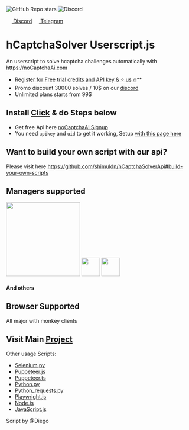 

![GitHub Repo stars](https://img.shields.io/github/stars/shimuldn/hCaptchaSolverApi?style=flat-square)
<img alt="Discord" src="https://img.shields.io/discord/994856206525018112">

<p>
  <a href="https://discord.gg/E7FfzhZqzA" target="_blank">
<img src="https://camo.githubusercontent.com/73982ce1ec8b82ac1c26e2ff755e44b20005fe131c0836810499dc61a3d4f43f/68747470733a2f2f646973636f72642e636f6d2f6173736574732f65633263333463616464346235663435393434313531323733383061383565362e69636f" width="15" height="15"> Discord</a> 
 <a href="https://t.me/noCaptchaAi" target="_blank">
<img src="https://telegram.org/img/favicon.ico"  width="15" height="15"> Telegram </a>
</p>

# hCaptchaSolver Userscript.js
An userscript to solve hcaptcha challenges automatically with https://noCaptchaAi.com
* [Register for Free trial credits and API key & ⭐ us 🔥](https://nocaptchaai.com/register)**  
* Promo discount 30000 solves / 10$ on our [discord](https://discord.gg/E7FfzhZqzA) 
* Unlimited plans starts from 99$

## Install [Click](https://github.com/noCaptchaAi/hCaptchaSolver.user.js/raw/main/hCaptchaSolver.user.js) & do Steps below

* Get free Api here [noCaptchaAi Signup](https://noCaptchaAi.com/register)
* You need `apikey` and `uid` to get it working, Setup [with this page here](https://nocaptchaai.com/script/config.html)
 
## Want to build your own script with our api?

Please visit here https://github.com/shimuldn/hCaptchaSolverApi#build-your-own-scripts

## Managers supported

<p>
<img src="https://user-images.githubusercontent.com/4178343/188480417-9e7b769d-704c-4d9b-9864-3681595079e4.png" width="200px"> 

<img src="https://user-images.githubusercontent.com/4178343/188480439-0007e715-bcab-4955-97fa-377ff2e8909a.png" width="50px">

<img src="https://user-images.githubusercontent.com/4178343/188481141-d77f794c-a3b3-4c50-beef-a24b29112283.png" width="50px">

<h4>And others</h4>
</p>




## Browser Supported

All major with monkey clients

## Visit Main [Project](https://github.com/shimuldn/hCaptchaSolverApi)
Other usage Scripts:
- [Selenium.py](https://github.com/shimuldn/hCaptchaSolverApi/blob/main/usage_examples/example-selenium.py)
- [Puppeteer.js](https://github.com/shimuldn/hCaptchaSolverApi/blob/main/usage_examples/puppeteer.js)
- [Puppeteer.ts](https://github.com/shimuldn/hCaptchaSolverApi/blob/main/usage_examples/puppeteer.ts)
- [Python.py](https://github.com/shimuldn/hCaptchaSolverApi/blob/main/usage_examples/example2.py)
- [Python_requests.py](https://github.com/shimuldn/hCaptchaSolverApi/blob/main/usage_examples/python_requests.py)
- [Playwright.js](https://github.com/shimuldn/hCaptchaSolverApi/blob/main/usage_examples/playwright.js)
- [Node.js](https://github.com/shimuldn/hCaptchaSolverApi/blob/main/usage_examples/node.js)
- [JavaScript.js](https://github.com/shimuldn/hCaptchaSolverApi/blob/main/usage_examples/javascript.js)

Script by @Diego
